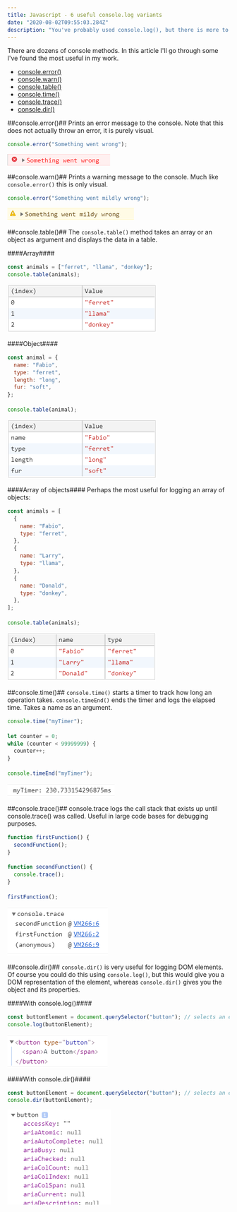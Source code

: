 ```yaml
---
title: Javascript - 6 useful console.log variants
date: "2020-08-02T09:55:03.284Z"
description: "You've probably used console.log(), but there is more to the console object than just the log method."
---
```


There are dozens of console methods. In this article I'll go through some I've found the most useful in my work.

- [console.error()](#consoleerror)
- [console.warn()](#consolewarn)
- [console.table()](#consoletable)
- [console.time()](#consoletime)
- [console.trace()](#consoletrace)
- [console.dir()](#consoledir)

##console.error()##
Prints an error message to the console. Note that this does not actually throw an error, it is purely visual.

```js
console.error("Something went wrong");
```

![Console error](consoleerror.png)

##console.warn()##
Prints a warning message to the console. Much like `console.error()` this is only visual.

```js
console.error("Something went mildly wrong");
```

![Console warn](consolewarn.png)

##console.table()##
The `console.table()` method takes an array or an object as argument and displays the data in a table.

####Array####

```js
const animals = ["ferret", "llama", "donkey"];
console.table(animals);
```

![Console table array](consoletablearray.png)

####Object####

```js
const animal = {
  name: "Fabio",
  type: "ferret",
  length: "long",
  fur: "soft",
};

console.table(animal);
```

![Console table array](consoletableobject.png)

####Array of objects####
Perhaps the most useful for logging an array of objects:

```js
const animals = [
  {
    name: "Fabio",
    type: "ferret",
  },
  {
    name: "Larry",
    type: "llama",
  },
  {
    name: "Donald",
    type: "donkey",
  },
];

console.table(animals);
```

![Console table array of objects](consoletablearrayofobjects.png)

##console.time()##
`console.time()` starts a timer to track how long an operation takes. `console.timeEnd()` ends the timer and logs the elapsed time.
Takes a name as an argument.

```js
console.time("myTimer");

let counter = 0;
while (counter < 99999999) {
  counter++;
}

console.timeEnd("myTimer");
```

![Console time](consoletime.png)

##console.trace()##
console.trace logs the call stack that exists up until console.trace() was called. Useful in large code bases for debugging purposes.

```js
function firstFunction() {
  secondFunction();
}

function secondFunction() {
  console.trace();
}

firstFunction();
```

![Console trace](consoletrace.png)

##console.dir()##
`console.dir()` is very useful for logging DOM elements. Of course you could do this using `console.log()`, but this would
give you a DOM representation of the element, whereas `console.dir()` gives you the object and its properties.

####With console.log()####

```js
const buttonElement = document.querySelector("button"); // selects an element
console.log(buttonElement);
```

![Console dir 1](consoledir1.png)

####With console.dir()####

```js
const buttonElement = document.querySelector("button"); // selects an element
console.dir(buttonElement);
```

![Console dir 2](consoledir2.png)

